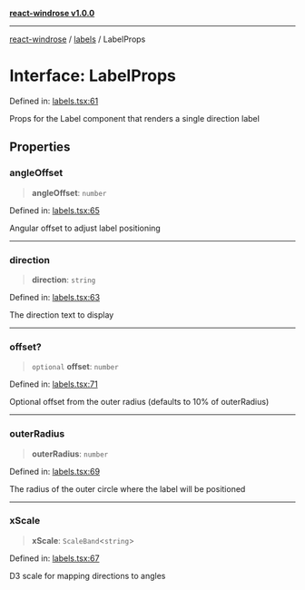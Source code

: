 [**react-windrose v1.0.0**](../../README.md)

***

[react-windrose](../../README.md) / [labels](../README.md) / LabelProps

# Interface: LabelProps

Defined in: [labels.tsx:61](https://github.com/JulesBlm/react-windrose/blob/abde2242853bd42ef8c57edc6c92a0c1b545713c/src/labels.tsx#L61)

Props for the Label component that renders a single direction label

## Properties

### angleOffset

> **angleOffset**: `number`

Defined in: [labels.tsx:65](https://github.com/JulesBlm/react-windrose/blob/abde2242853bd42ef8c57edc6c92a0c1b545713c/src/labels.tsx#L65)

Angular offset to adjust label positioning

***

### direction

> **direction**: `string`

Defined in: [labels.tsx:63](https://github.com/JulesBlm/react-windrose/blob/abde2242853bd42ef8c57edc6c92a0c1b545713c/src/labels.tsx#L63)

The direction text to display

***

### offset?

> `optional` **offset**: `number`

Defined in: [labels.tsx:71](https://github.com/JulesBlm/react-windrose/blob/abde2242853bd42ef8c57edc6c92a0c1b545713c/src/labels.tsx#L71)

Optional offset from the outer radius (defaults to 10% of outerRadius)

***

### outerRadius

> **outerRadius**: `number`

Defined in: [labels.tsx:69](https://github.com/JulesBlm/react-windrose/blob/abde2242853bd42ef8c57edc6c92a0c1b545713c/src/labels.tsx#L69)

The radius of the outer circle where the label will be positioned

***

### xScale

> **xScale**: `ScaleBand`\<`string`\>

Defined in: [labels.tsx:67](https://github.com/JulesBlm/react-windrose/blob/abde2242853bd42ef8c57edc6c92a0c1b545713c/src/labels.tsx#L67)

D3 scale for mapping directions to angles
